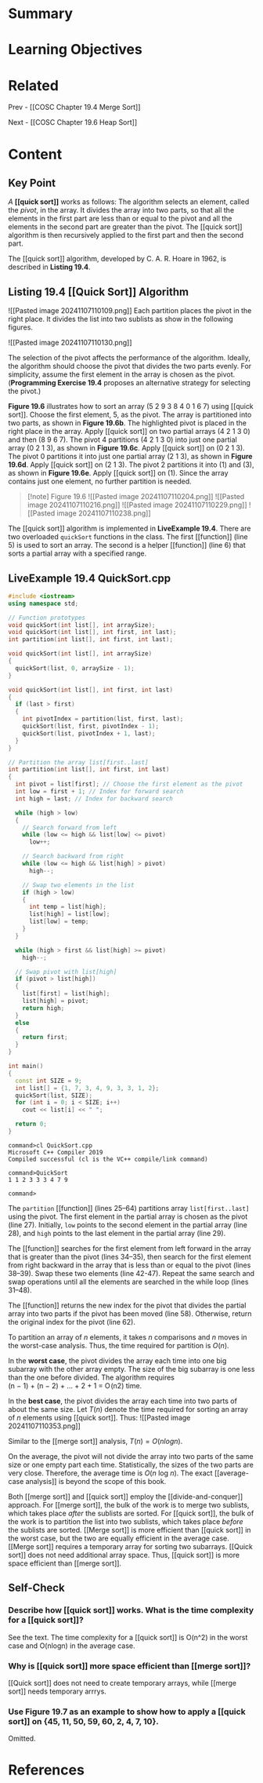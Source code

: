 # Summary

# Learning Objectives

# Related
Prev - [[COSC Chapter 19.4 Merge Sort]]

Next - [[COSC Chapter 19.6 Heap Sort]]
# Content
## Key Point

_A_ **[[quick sort]]** works as follows: The algorithm selects an element, called the _pivot_, in the array. It divides the array into two parts, so that all the elements in the first part are less than or equal to the pivot and all the elements in the second part are greater than the pivot. The [[quick sort]] algorithm is then recursively applied to the first part and then the second part.

The [[quick sort]] algorithm, developed by C. A. R. Hoare in 1962, is described in **Listing 19.4**.

## **Listing 19.4 [[Quick Sort]] Algorithm**
![[Pasted image 20241107110109.png]]
Each partition places the pivot in the right place. It divides the list into two sublists as show in the following figures.

![[Pasted image 20241107110130.png]]

The selection of the pivot affects the performance of the algorithm. Ideally, the algorithm should choose the pivot that divides the two parts evenly. For simplicity, assume the first element in the array is chosen as the pivot. (**Programming Exercise 19.4** proposes an alternative strategy for selecting the pivot.)

**Figure 19.6** illustrates how to sort an array (5 2 9 3 8 4 0 1 6 7) using [[quick sort]]. Choose the first element, 5, as the pivot. The array is partitioned into two parts, as shown in **Figure 19.6b**. The highlighted pivot is placed in the right place in the array. Apply [[quick sort]] on two partial arrays (4 2 1 3 0) and then (8 9 6 7). The pivot 4 partitions (4 2 1 3 0) into just one partial array (0 2 1 3), as shown in **Figure 19.6c**. Apply [[quick sort]] on (0 2 1 3). The pivot 0 partitions it into just one partial array (2 1 3), as shown in **Figure 19.6d**. Apply [[quick sort]] on (2 1 3). The pivot 2 partitions it into (1) and (3), as shown in **Figure 19.6e**. Apply [[quick sort]] on (1). Since the array contains just one element, no further partition is needed.

>[!note] Figure 19.6
>![[Pasted image 20241107110204.png]]
>![[Pasted image 20241107110216.png]]
>![[Pasted image 20241107110229.png]]
>![[Pasted image 20241107110238.png]]

The [[quick sort]] algorithm is implemented in **LiveExample 19.4**. There are two overloaded `quickSort` functions in the class. The first [[function]] (line 5) is used to sort an array. The second is a helper [[function]] (line 6) that sorts a partial array with a specified range.

## **LiveExample 19.4 QuickSort.cpp**
```cpp
#include <iostream>
using namespace std;

// Function prototypes
void quickSort(int list[], int arraySize);
void quickSort(int list[], int first, int last);
int partition(int list[], int first, int last);

void quickSort(int list[], int arraySize)
{
  quickSort(list, 0, arraySize - 1);
}

void quickSort(int list[], int first, int last)
{
  if (last > first)
  {
    int pivotIndex = partition(list, first, last);
    quickSort(list, first, pivotIndex - 1);
    quickSort(list, pivotIndex + 1, last);
  }
}

// Partition the array list[first..last] 
int partition(int list[], int first, int last)
{
  int pivot = list[first]; // Choose the first element as the pivot
  int low = first + 1; // Index for forward search
  int high = last; // Index for backward search

  while (high > low)
  {
    // Search forward from left
    while (low <= high && list[low] <= pivot)
      low++;

    // Search backward from right
    while (low <= high && list[high] > pivot)
      high--;

    // Swap two elements in the list
    if (high > low)
    {
      int temp = list[high];
      list[high] = list[low];
      list[low] = temp;
    }
  }

  while (high > first && list[high] >= pivot)
    high--;

  // Swap pivot with list[high]
  if (pivot > list[high])
  {
    list[first] = list[high];
    list[high] = pivot;
    return high;
  }
  else
  {
    return first;
  }
}

int main()
{
  const int SIZE = 9;
  int list[] = {1, 7, 3, 4, 9, 3, 3, 1, 2};
  quickSort(list, SIZE);
  for (int i = 0; i < SIZE; i++)
    cout << list[i] << " ";

  return 0;
}  
```
```
command>cl QuickSort.cpp
Microsoft C++ Compiler 2019 
Compiled successful (cl is the VC++ compile/link command)

command>QuickSort 
1 1 2 3 3 3 4 7 9 

command>
```

The `partition` [[function]] (lines 25–64) partitions array `list[first..last]` using the pivot. The first element in the partial array is chosen as the pivot (line 27). Initially, `low` points to the second element in the partial array (line 28), and `high` points to the last element in the partial array (line 29).

The [[function]] searches for the first element from left forward in the array that is greater than the pivot (lines 34–35), then search for the first element from right backward in the array that is less than or equal to the pivot (lines 38–39). Swap these two elements (line 42-47). Repeat the same search and swap operations until all the elements are searched in the while loop (lines 31–48).

The [[function]] returns the new index for the pivot that divides the partial array into two parts if the pivot has been moved (line 58). Otherwise, return the original index for the pivot (line 62).

To partition an array of _n_ elements, it takes _n_ comparisons and _n_ moves in the worst-case analysis. Thus, the time required for partition is _O_(_n_).

In the **worst case**, the pivot divides the array each time into one big subarray with the other array empty. The size of the big subarray is one less than the one before divided. The algorithm requires (n − 1) + (n − 2) + … + 2 + 1 = O (n2) time.

In the **best case**, the pivot divides the array each time into two parts of about the same size. Let _T_(_n_) denote the time required for sorting an array of _n_ elements using [[quick sort]]. Thus:
![[Pasted image 20241107110353.png]]

Similar to the [[merge sort]] analysis, $T(n)=O(n log n)$.

On the average, the pivot will not divide the array into two parts of the same size or one empty part each time. Statistically, the sizes of the two parts are very close. Therefore, the average time is _O_(_n_ log _n_). The exact [[average-case analysis]] is beyond the scope of this book.

Both [[merge sort]] and [[quick sort]] employ the [[divide-and-conquer]] approach. For [[merge sort]], the bulk of the work is to merge two sublists, which takes place _after_ the sublists are sorted. For [[quick sort]], the bulk of the work is to partition the list into two sublists, which takes place _before_ the sublists are sorted. [[Merge sort]] is more efficient than [[quick sort]] in the worst case, but the two are equally efficient in the average case. [[Merge sort]] requires a temporary array for sorting two subarrays. [[Quick sort]] does not need additional array space. Thus, [[quick sort]] is more space efficient than [[merge sort]].

## Self-Check
### Describe how [[quick sort]] works. What is the time complexity for a [[quick sort]]?

See the text. The time complexity for a [[quick sort]] is O(n^2) in the worst case and O(nlogn) in the average case.

### Why is [[quick sort]] more space efficient than [[merge sort]]?

[[Quick sort]] does not need to create temporary arrays, while [[merge sort]] needs temporary arrrys.

### Use Figure 19.7 as an example to show how to apply a [[quick sort]] on {45, 11, 50, 59, 60, 2, 4, 7, 10}.

Omitted.



# References
